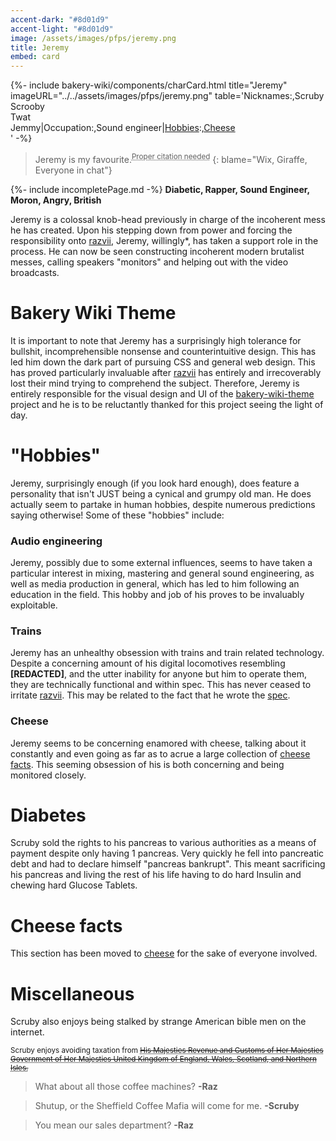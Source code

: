 ```yaml
---
accent-dark: "#8d01d9"
accent-light: "#8d01d9"
image: /assets/images/pfps/jeremy.png
title: Jeremy
embed: card
---
```

{%- include bakery-wiki/components/charCard.html title="Jeremy" imageURL="../../assets/images/pfps/jeremy.png" table='Nicknames:,Scruby<br>Scrooby<br>Twat<br>Jemmy|Occupation:,Sound engineer|<a href="#Hobbies">Hobbies</a>:,<a href="#cheese">Cheese</a><br>' -%}
> Jeremy is my favourite.<sup><abbr title="No-one is believing that, Jeremy.">Proper citation needed</abbr></sup>
{: blame="Wix, Giraffe, Everyone in chat"}

{%- include incompletePage.md -%}
**Diabetic, Rapper, Sound Engineer, Moron, Angry, British**

Jeremy is a colossal knob-head previously in charge of the incoherent mess he has created.
Upon his stepping down from power and forcing the responsibility onto [razvii](/razvii.md), Jeremy, willingly*, has taken a support role in the process.
He can now be seen constructing incoherent modern brutalist messes, calling speakers "monitors" and helping out with the video broadcasts.

# Bakery Wiki Theme
It is important to note that Jeremy has a surprisingly high tolerance for bullshit, incomprehensible nonsense and counterintuitive design.
This has led him down the dark part of pursuing CSS and general web design.
This has proved particularly invaluable after [razvii](/razvii.md) has entirely and irrecoverably lost their mind trying to comprehend the subject.
Therefore, Jeremy is entirely responsible for the visual design and UI of the [bakery-wiki-theme](https://github.com/razvii22/bakery-wiki-theme) project and he is to be reluctantly thanked for this project seeing the light of day.

# "Hobbies"

Jeremy, surprisingly enough (if you look hard enough), does feature a personality that isn't JUST being a cynical and
grumpy old man.
He does actually seem to partake in human hobbies, despite numerous predictions saying otherwise!
Some of these "hobbies" include:

### Audio engineering

Jeremy, possibly due to some external influences, seems to have taken a particular interest in mixing, mastering and general sound engineering, as well as media production in general, which has led to him following an education in the field.
This hobby and job of his proves to be invaluably exploitable.

### Trains
Jeremy has an unhealthy obsession with trains and train related technology.
Despite a concerning amount of his digital locomotives resembling **[REDACTED]**, and the utter inability for anyone but him to operate them, they are technically functional and within spec.
This has never ceased to irritate [razvii](/razvii.md).
This may be related to the fact that he wrote the [spec](/wiki/specs/UGPT.md).

### Cheese

Jeremy seems to be concerning enamored with cheese, talking about it constantly and even going as far as to acrue a large collection of [cheese facts](#cheese-facts).
This seeming obsession of his is both concerning and being monitored closely.

<!-- ### Gardening
I thought we all agreed not to talk about what happened. -->

# Diabetes

Scruby sold the rights to his pancreas to various authorities as a means of payment despite only having 1 pancreas. Very quickly he fell into pancreatic debt and had to declare himself "pancreas bankrupt". This meant sacrificing his pancreas and living the rest of his life having to do hard Insulin and chewing hard Glucose Tablets.  

# Cheese facts

This section has been moved to [cheese](../cheese.md) for the sake of everyone involved.

# Miscellaneous
Scruby also enjoys being stalked by strange American bible men on the internet.

<sup>Scruby enjoys avoiding taxation from <abbr title="Oops, that... uh... doesn't need to be here anymore haha...">~~His Majesties Revenue and Customs of Her Majesties Government of Her Majesties United Kingdom of England, Wales, Scotland, and Northern Isles.~~</abbr></sup>

>What about all those coffee machines? **-Raz**  

>Shutup, or the Sheffield Coffee Mafia will come for me. **-Scruby**  

>You mean our sales department? **-Raz**
